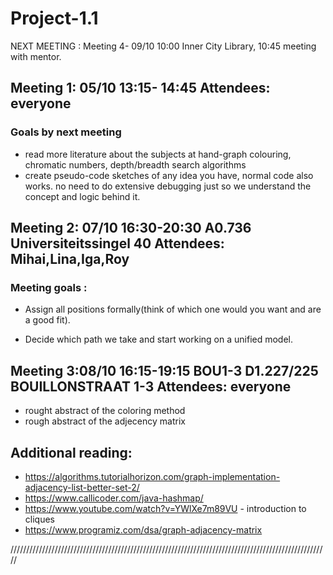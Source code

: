 # Project-1.1

NEXT MEETING : Meeting 4- 09/10 10:00 Inner City Library, 10:45 meeting with mentor.

## Meeting 1: 05/10 13:15- 14:45 Attendees: everyone
### Goals by next meeting
- read more literature about the subjects at hand-graph colouring, chromatic numbers, depth/breadth search algorithms 
- create pseudo-code sketches of any idea you have, normal code also works. no need to do extensive debugging just so we understand the concept and logic behind it.

## Meeting 2: 07/10 16:30-20:30 A0.736 Universiteitssingel 40 Attendees: Mihai,Lina,Iga,Roy
### Meeting goals :
- Assign all positions formally(think of which one would you want and are a good fit).

- Decide which path we take and start working on a unified model.

## Meeting 3:08/10 16:15-19:15 BOU1-3 D1.227/225  BOUILLONSTRAAT 1-3 Attendees: everyone

- rought abstract of the coloring method
- rough abstract of the adjecency matrix 



## Additional reading:
- https://algorithms.tutorialhorizon.com/graph-implementation-adjacency-list-better-set-2/
- https://www.callicoder.com/java-hashmap/
- https://www.youtube.com/watch?v=YWlXe7m89VU - introduction to cliques 
- https://www.programiz.com/dsa/graph-adjacency-matrix

/////////////////////////////////////////////////////////////////////////////////////////////////////
